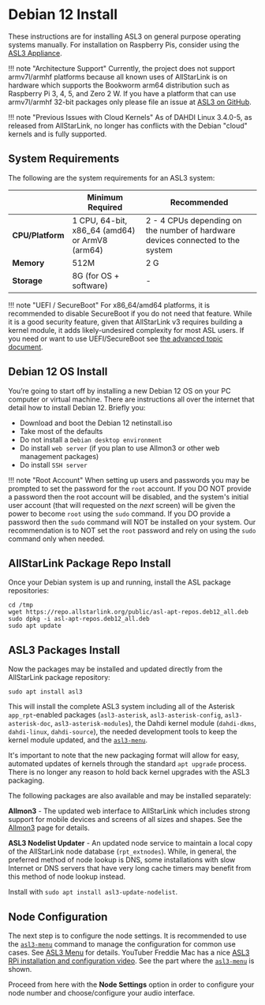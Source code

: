 # Debian 12 Install
These instructions are for installing ASL3 on general purpose operating systems manually. For installation on Raspberry Pis, consider using the [ASL3 Appliance](../pi-appliance/index.md).

!!! note "Architecture Support"
    Currently, the project does not support armv7l/armhf platforms because all known uses of AllStarLink is on hardware which supports the Bookworm arm64 distribution such as Raspberry Pi 3, 4, 5, and Zero 2 W. If you have a platform that can use armv7l/armhf 32-bit packages only please file an issue at [ASL3 on GitHub](https://github.com/AllStarLink/ASL3/issues).

!!! note "Previous Issues with Cloud Kernels"
    As of DAHDI Linux 3.4.0-5, as released from AllStarLink, no longer has conflicts with the Debian "cloud" kernels and is fully supported.

## System Requirements
The following are the system requirements for an ASL3 system:

| | Minimum Required | Recommended
|------|-----------|-------------|
| **CPU/Platform** | 1 CPU, 64-bit, x86_64 (amd64) or ArmV8 (arm64) | 2 - 4 CPUs depending on the number of hardware devices connected to the system |
| **Memory** | 512M | 2 G |
| **Storage** | 8G (for OS + software) | - |

!!! note "UEFI / SecureBoot"
    For x86_64/amd64 platforms, it is recommended to disable SecureBoot if you do not need that feature. While it is a good security feature, given that AllStarLink v3 requires building a kernel module, it adds likely-undesired complexity for most ASL users. If you need or want to use UEFI/SecureBoot see [the advanced topic document](../../adv-topics/uefi-secureboot.md).
  
## Debian 12 OS Install
You’re going to start off by installing a new Debian 12 OS on your PC computer or virtual machine. There are instructions all over the internet that detail how to install Debian 12. Briefly you:

 * Download and boot the Debian 12 netinstall.iso
 * Take most of the defaults
 * Do not install a `Debian desktop environment`
 * Do install `web server` (if you plan to use Allmon3 or other web management packages)
 * Do install `SSH server`

!!! note "Root Account"
    When setting up users and passwords you may be prompted to set the password for the `root` account. If you DO NOT provide a password then the root account will be disabled, and the system's initial user account (that will requested on the *next* screen) will be given the power to become `root` using the `sudo` command.  If you DO provide a password then the `sudo` command will NOT be installed on your system. Our recommendation is to NOT set the `root` password and rely on using the `sudo` command only when needed.

## AllStarLink Package Repo Install
Once your Debian system is up and running, install the ASL package repositories:

```
cd /tmp
wget https://repo.allstarlink.org/public/asl-apt-repos.deb12_all.deb
sudo dpkg -i asl-apt-repos.deb12_all.deb
sudo apt update
```

## ASL3 Packages Install
Now the packages may be installed and updated directly from the AllStarLink package repository:

```
sudo apt install asl3
```

This will install the complete ASL3 system including all of the Asterisk `app_rpt`-enabled packages (`asl3-asterisk`, `asl3-asterisk-config`, `asl3-asterisk-doc`, `asl3-asterisk-modules`), the Dahdi kernel module (`dahdi-dkms`, `dahdi-linux`, `dahdi-source`), the needed development tools to keep the kernel module updated, and the [`asl3-menu`](../../user-guide/index.md).

It's important to note that the new packaging format will allow for easy, automated updates of kernels through the standard `apt upgrade` process. There is no longer any reason to hold back kernel upgrades with the ASL3 packaging.

The following packages are also available and may be installed separately:

**Allmon3** - The updated web interface to AllStarLink which includes strong support for mobile devices and screens of all sizes and shapes. See the [Allmon3](../../allmon3/index.md) page for details.

**ASL3 Nodelist Updater** - An updated node service to maintain a local copy of the AllStarLink node database (`rpt_extnodes`). While, in general, the preferred method of node lookup is DNS, some installations with slow Internet or DNS servers that have very long cache timers may benefit from this method of node lookup instead.

Install with `sudo apt install asl3-update-nodelist`.

## Node Configuration
The next step is to configure the node settings. It is recommended to use the [`asl3-menu`](../../user-guide/index.md) command to manage the configuration for common use cases. See [ASL3 Menu](../../user-guide/index.md) for details. YouTuber Freddie Mac has a nice [ASL3 RPi installation and configuration video](https://youtu.be/aeuj-yI8qrU). See the part where the [`asl3-menu`](../../user-guide/index.md) is shown. 

Proceed from here with the **Node Settings** option in order to configure your node number and choose/configure your audio interface. 
